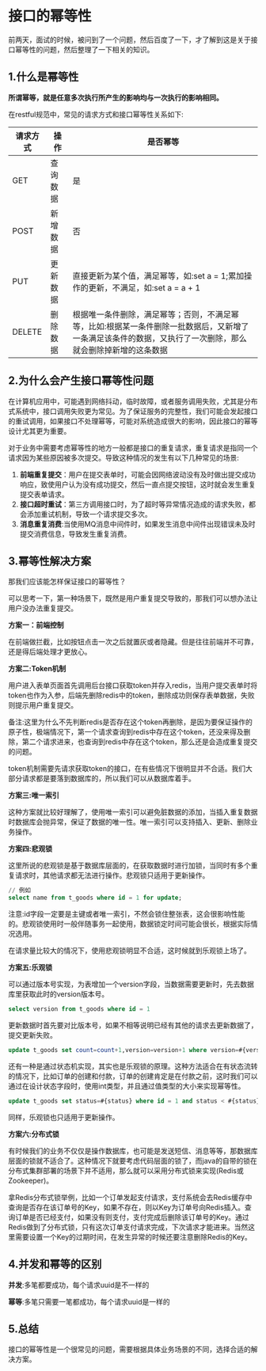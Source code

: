 # 接口的幂等性

前两天，面试的时候，被问到了一个问题，然后百度了一下，才了解到这是关于接口幂等性的问题，然后整理了一下相关的知识。

## 1.什么是幂等性

**所谓幂等，就是任意多次执行所产生的影响均与一次执行的影响相同。**

在restful规范中，常见的请求方式和接口幂等性关系如下:

| 请求方式 | 操作     | 是否幂等                                                     |
| -------- | -------- | ------------------------------------------------------------ |
| GET      | 查询数据 | 是                                                           |
| POST     | 新增数据 | 否                                                           |
| PUT      | 更新数据 | 直接更新为某个值，满足幂等，如:set a = 1;累加操作的更新，不满足，如:set a = a + 1 |
| DELETE   | 删除数据 | 根据唯一条件删除，满足幂等；否则，不满足幂等，比如:根据某一条件删除一批数据后，又新增了一条满足该条件的数据，又执行了一次删除，那么就会删除掉新增的这条数据 |

## 2.为什么会产生接口幂等性问题

在计算机应用中，可能遇到网络抖动，临时故障，或者服务调用失败，尤其是分布式系统中，接口调用失败更为常见。为了保证服务的完整性，我们可能会发起接口的重试调用，如果接口不处理幂等，可能对系统造成很大的影响，因此接口的幂等设计尤其更为重要。

对于业务中需要考虑幂等性的地方一般都是接口的重复请求，重复请求是指同一个请求因为某些原因被多次提交。导致这种情况的发生有以下几种常见的场景:

1. **前端重复提交**：用户在提交表单时，可能会因网络波动没有及时做出提交成功响应，致使用户认为没有成功提交，然后一直点提交按钮，这时就会发生重复提交表单请求。
2. **接口超时重试**：第三方调用接口时，为了超时等异常情况造成的请求失败，都会添加重试机制，导致一个请求提交多次。
3. **消息重复消费**:当使用MQ消息中间件时，如果发生消息中间件出现错误未及时提交消费信息，导致发生重复消费。

## 3.幂等性解决方案

那我们应该能怎样保证接口的幂等性？

可以思考一下，第一种场景下，既然是用户重复提交导致的，那我们可以想办法让用户没办法重复提交。

**方案一：前端控制**

在前端做拦截，比如按钮点击一次之后就置灰或者隐藏。但是往往前端并不可靠，还是得后端处理才更放心。

**方案二:Token机制**

用户进入表单页面首先调用后台接口获取token并存入redis，当用户提交表单时将token也作为入参，后端先删除redis中的token，删除成功则保存表单数据，失败则提示用户重复提交。

备注:这里为什么不先判断redis是否存在这个token再删除，是因为要保证操作的原子性，极端情况下，第一个请求查询到redis中存在这个token，还没来得及删除，第二个请求进来，也查询到redis中存在这个token，那么还是会造成重复提交的问题。

token机制需要先请求获取token的接口，在有些情况下很明显并不合适。我们大部分请求都是要落到数据库的，所以我们可以从数据库着手。

**方案三:唯一索引**

这种方案就比较好理解了，使用唯一索引可以避免脏数据的添加，当插入重复数据时数据库会抛异常，保证了数据的唯一性。唯一索引可以支持插入、更新、删除业务操作。

**方案四:悲观锁**

这里所说的悲观锁是基于数据库层面的，在获取数据时进行加锁，当同时有多个重复请求时，其他请求都无法进行操作。悲观锁只适用于更新操作。

```sql
// 例如
select name from t_goods where id = 1 for update;
```

注意:id字段一定要是主键或者唯一索引，不然会锁住整张表，这会很影响性能的。悲观锁使用时一般伴随事务一起使用，数据锁定时间可能会很长，根据实际情况选用。

在请求量比较大的情况下，使用悲观锁明显不合适，这时候就到乐观锁上场了。

**方案五:乐观锁**

可以通过版本号实现，为表增加一个version字段，当数据需要更新时，先去数据库里获取此时的version版本号。

```sql
select version from t_goods where id = 1
```

更新数据时首先要对比版本号，如果不相等说明已经有其他的请求去更新数据了，提交更新失败。

```sql
update t_goods set count=count+1,version=version+1 where version=#{version}
```

还有一种是通过状态机实现，其实也是乐观锁的原理。这种方法适合在有状态流转的情况下，比如订单的创建和付款，订单的创建肯定是在付款之前，这时我们可以通过在设计状态字段时，使用int类型，并且通过值类型的大小来实现幂等性。

```sql
update t_goods set status=#{status} where id = 1 and status < #{status}
```

同样，乐观锁也只适用于更新操作。

**方案六:分布式锁**

有时候我们的业务不仅仅是操作数据库，也可能是发送短信、消息等等，那数据库层面的锁就不适合了。这种情况下就要考虑代码层面的锁了，而java的自带的锁在分布式集群部署的场景下并不适用，那么就可以采用分布式锁来实现(Redis或Zookeeper)。

拿Redis分布式锁举例，比如一个订单发起支付请求，支付系统会去Redis缓存中查询是否存在该订单号的Key，如果不存在，则以Key为订单号向Redis插入。查询订单是否已经支付，如果没有则支付，支付完成后删除该订单号的Key。通过Redis做到了分布式锁，只有这次订单支付请求完成，下次请求才能进来。当然这里需要设置一个Key的过期时间，在发生异常的时候还要注意删除Redis的Key。

## 4.并发和幂等的区别

**并发**:多笔都要成功，每个请求uuid是不一样的

**幂等**:多笔只需要一笔都成功，每个请求uuid是一样的

## 5.总结

接口的幂等性是一个很常见的问题，需要根据具体业务场景的不同，选择合适的解决方案。
